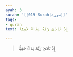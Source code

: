 ```yaml
---
ayah: 3
surah: '[[019-Surah|سورة]]'
tags:
- quran
text: إِذْ نَادَىٰ رَبَّهُ نِدَاءً خَفِيًّا

---
```

> إِذْ نَادَىٰ رَبَّهُ نِدَاءً خَفِيًّا
